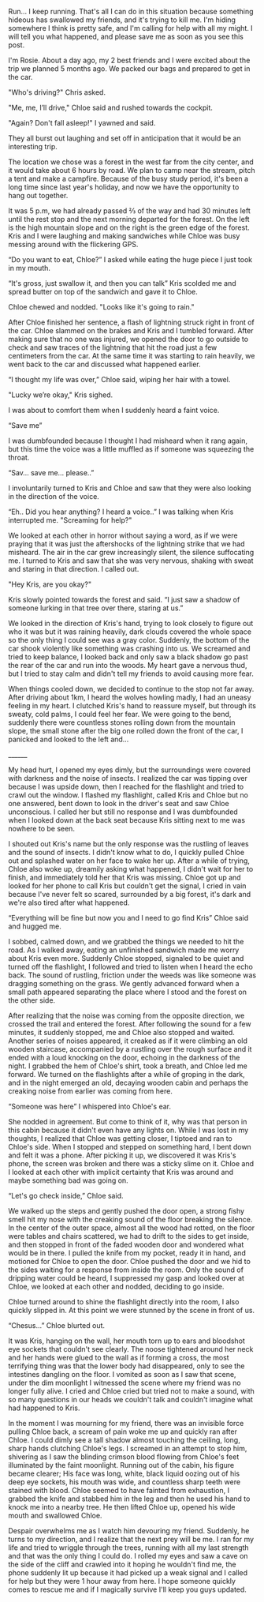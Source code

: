 Run… I keep running. That's all I can do in this situation because something hideous has swallowed my friends, and it's trying to kill me. I'm hiding somewhere I think is pretty safe, and I'm calling for help with all my might. I will tell you what happened, and please save me as soon as you see this post.

I'm Rosie. About a day ago, my 2 best friends and I were excited about the trip we planned 5 months ago. We packed our bags and prepared to get in the car.

"Who's driving?" Chris asked.

"Me, me, I’ll drive," Chloe said and rushed towards the cockpit.

"Again? Don't fall asleep!" I yawned and said.

They all burst out laughing and set off in anticipation that it would be an interesting trip.

The location we chose was a forest in the west far from the city center, and it would take about 6 hours by road. We plan to camp near the stream, pitch a tent and make a campfire. Because of the busy study period, it's been a long time since last year's holiday, and now we have the opportunity to hang out together.

It was 5 p.m, we had already passed ⅔ of the way and had 30 minutes left until the rest stop and the next morning departed for the forest. On the left is the high mountain slope and on the right is the green edge of the forest. Kris and I were laughing and making sandwiches while Chloe was busy messing around with the flickering GPS.

“Do you want to eat, Chloe?” I asked while eating the huge piece I just took in my mouth.

“It's gross, just swallow it, and then you can talk” Kris scolded me and spread butter on top of the sandwich and gave it to Chloe.

Chloe chewed and nodded. "Looks like it's going to rain."

After Chloe finished her sentence, a flash of lightning struck right in front of the car. Chloe slammed on the brakes and Kris and I tumbled forward. After making sure that no one was injured, we opened the door to go outside to check and saw traces of the lightning that hit the road just a few centimeters from the car. At the same time it was starting to rain heavily, we went back to the car and discussed what happened earlier.

“I thought my life was over,” Chloe said, wiping her hair with a towel.

"Lucky we’re okay," Kris sighed.

I was about to comfort them when I suddenly heard a faint voice.

“Save me”

I was dumbfounded because I thought I had misheard when it rang again, but this time the voice was a little muffled as if someone was squeezing the throat.

“Sav… save me… please..”

I involuntarily turned to Kris and Chloe and saw that they were also looking in the direction of the voice.

“Eh.. Did you hear anything? I heard a voice..” I was talking when Kris interrupted me. "Screaming for help?"

We looked at each other in horror without saying a word, as if we were praying that it was just the aftershocks of the lightning strike that we had misheard. The air in the car grew increasingly silent, the silence suffocating me. I turned to Kris and saw that she was very nervous, shaking with sweat and staring in that direction. I called out.

"Hey Kris, are you okay?"

Kris slowly pointed towards the forest and said. “I just saw a shadow of someone lurking in that tree over there, staring at us.”

We looked in the direction of Kris's hand, trying to look closely to figure out who it was but it was raining heavily, dark clouds covered the whole space so the only thing I could see was a gray color. Suddenly, the bottom of the car shook violently like something was crashing into us. We screamed and tried to keep balance, I looked back and only saw a black shadow go past the rear of the car and run into the woods. My heart gave a nervous thud, but I tried to stay calm and didn't tell my friends to avoid causing more fear.

When things cooled down, we decided to continue to the stop not far away. After driving about 1km, I heard the wolves howling madly, I had an uneasy feeling in my heart. I clutched Kris's hand to reassure myself, but through its sweaty, cold palms, I could feel her fear. We were going to the bend, suddenly there were countless stones rolling down from the mountain slope, the small stone after the big one rolled down the front of the car, I panicked and looked to the left and…

\_\_\_\_\_\_

My head hurt, I opened my eyes dimly, but the surroundings were covered with darkness and the noise of insects. I realized the car was tipping over because I was upside down, then I reached for the flashlight and tried to crawl out the window. I flashed my flashlight, called Kris and Chloe but no one answered, bent down to look in the driver's seat and saw Chloe unconscious. I called her  but still no response and I was dumbfounded when I looked down at the back seat because Kris sitting next to me was nowhere to be seen.

I shouted out Kris's name but the only response was the rustling of leaves and the sound of insects. I didn't know what to do, I quickly pulled Chloe out and splashed water on her face to wake her up. After a while of trying, Chloe also woke up, dreamily asking what happened, I didn't wait for her to finish, and immediately told her that Kris was missing. Chloe got up and looked for her phone to call Kris but couldn't get the signal, I cried in vain because I've never felt so scared, surrounded by a big forest, it's dark and we're also tired after what happened.

“Everything will be fine but now you and I need to go find Kris” Chloe said and hugged me.

I sobbed, calmed down, and we grabbed the things we needed to hit the road. As I walked away, eating an unfinished sandwich made me worry about Kris even more. Suddenly Chloe stopped, signaled to be quiet and turned off the flashlight, I followed and tried to listen when I heard the echo back. The sound of rustling, friction under the weeds was like someone was dragging something on the grass. We gently advanced forward when a small path appeared separating the place where I stood and the forest on the other side.

After realizing that the noise was coming from the opposite direction, we crossed the trail and entered the forest. After following the sound for a few minutes, it suddenly stopped, me and Chloe also stopped and waited. Another series of noises appeared, it creaked as if it were climbing an old wooden staircase, accompanied by a rustling over the rough surface and it ended with a loud knocking on the door, echoing in the darkness of the night. I grabbed the hem of Chloe's shirt, took a breath, and Chloe led me forward. We turned on the flashlights after a while of groping in the dark, and in the night emerged an old, decaying wooden cabin and perhaps the creaking noise from earlier was coming from here.

“Someone was here” I whispered into Chloe's ear.

She nodded in agreement. But come to think of it, why was that person in this cabin because it didn't even have any lights on. While I was lost in my thoughts, I realized that Chloe was getting closer, I tiptoed and ran to Chloe's side. When I stopped and stepped on something hard, I bent down and felt it was a phone. After picking it up, we discovered it was Kris's phone, the screen was broken and there was a sticky slime on it. Chloe and I looked at each other with implicit certainty that Kris was around and maybe something bad was going on.

“Let's go check inside,” Chloe said.

We walked up the steps and gently pushed the door open, a strong fishy smell hit my nose with the creaking sound of the floor breaking the silence. In the center of the outer space, almost all the wood had rotted, on the floor were tables and chairs scattered, we had to drift to the sides to get inside, and then stopped in front of the faded wooden door and wondered what would be in there. I pulled the knife from my pocket, ready it in hand, and motioned for Chloe to open the door. Chloe pushed the door and we hid to the sides waiting for a response from inside the room. Only the sound of dripping water could be heard, I suppressed my gasp and looked over at Chloe, we looked at each other and nodded, deciding to go inside.

Chloe turned around to shine the flashlight directly into the room, I also quickly slipped in. At this point we were stunned by the scene in front of us.

“Chesus...” Chloe blurted out.

It was Kris, hanging on the wall, her mouth torn up to ears and bloodshot eye sockets that couldn't see clearly. The noose tightened around her neck and her hands were glued to the wall as if forming a cross, the most terrifying thing was that the lower body had disappeared, only to see the intestines dangling on the floor. I vomited as soon as I saw that scene, under the dim moonlight I witnessed the scene where my friend was no longer fully alive. I cried and Chloe cried but tried not to make a sound, with so many questions in our heads we couldn't talk and couldn't imagine what had happened to Kris.

In the moment I was mourning for my friend, there was an invisible force pulling Chloe back, a scream of pain woke me up and quickly ran after Chloe. I could dimly see a tall shadow almost touching the ceiling, long, sharp hands clutching Chloe's legs. I screamed in an attempt to stop him, shivering as I saw the blinding crimson blood flowing from Chloe's feet illuminated by the faint moonlight. Running out of the cabin, his figure became clearer; His face was long, white, black liquid oozing out of his deep eye sockets, his mouth was wide, and countless sharp teeth were stained with blood. Chloe seemed to have fainted from exhaustion, I grabbed the knife and stabbed him in the leg and then he used his hand to knock me into a nearby tree. He then lifted Chloe up, opened his wide mouth and swallowed Chloe.

Despair overwhelms me as I watch him devouring my friend. Suddenly, he turns to my direction, and I realize that the next prey will be me. I ran for my life and tried to wriggle through the trees, running with all my last strength and that was the only thing I could do. I rolled my eyes and saw a cave on the side of the cliff and crawled into it hoping he wouldn't find me, the phone suddenly lit up because it had picked up a weak signal and I called for help but they were 1 hour away from here. I hope someone quickly comes to rescue me and if I magically survive I'll keep you guys updated.